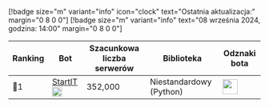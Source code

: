 [!badge size="m" variant="info" icon="clock" text="Ostatnia aktualizacja:" margin="0 8 0 0"] [!badge size="m" variant="info" text="08 września 2024, godzina: 14:00" margin="0 8 0 0"]

| Ranking | Bot                                                                                           | Szacunkowa liczba serwerów | Biblioteka | Odznaki bota |
| ---- | --------------------------------------------------------------------------------------------- | ------------------------ | ------------------------ | ------------------------ |
|    🥇1 | [StartIT](https://discord.com/oauth2/authorize?client_id=572906387382861835&permissions=8&scope=bot) <img src="/static/badges/bots/startit.svg" height="20" width="20">         |               352,000 | Niestandardowy (Python) |  <img src="/static/badges/odznaki/supportscommands.svg" height="30" width="30"> | 
